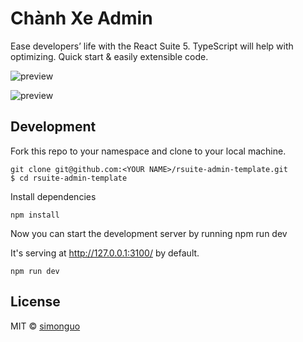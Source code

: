 # Chành Xe Admin

Ease developers’ life with the React Suite 5. TypeScript will help with optimizing. Quick start & easily extensible code.

![preview](./preview-1.png)

![preview](./preview-2.png)

## Development

Fork this repo to your namespace and clone to your local machine.

```
git clone git@github.com:<YOUR NAME>/rsuite-admin-template.git
$ cd rsuite-admin-template
```

Install dependencies

```
npm install
```

Now you can start the development server by running npm run dev

It's serving at http://127.0.0.1:3100/ by default.

```
npm run dev
```

## License

MIT © [simonguo](https://github.com/simonguo)
